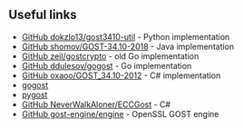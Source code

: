## Useful links

- [GitHub dokzlo13/gost3410-util](https://github.com/dokzlo13/gost3410-util) - Python implementation
- [GitHub shomov/GOST-34.10-2018](https://github.com/shomov/GOST-34.10-2018) - Java implementation
- [GitHub zeil/gostcrypto](https://github.com/zeil/gostcrypto) - old Go implementation
- [GitHub ddulesov/gogost](https://github.com/ddulesov/gogost) - Go implementation
- [GitHub oxaoo/GOST_34.10-2012](https://github.com/oxaoo/GOST_34.10-2012) - C# implementation
- [gogost](http://www.gogost.cypherpunks.ru/)
- [pygost](http://www.pygost.cypherpunks.ru/)
- [GitHub NeverWalkAloner/ECCGost](https://github.com/NeverWalkAloner/ECCGost) - C#
- [GitHub gost-engine/engine](https://github.com/gost-engine/engine) - OpenSSL GOST engine

